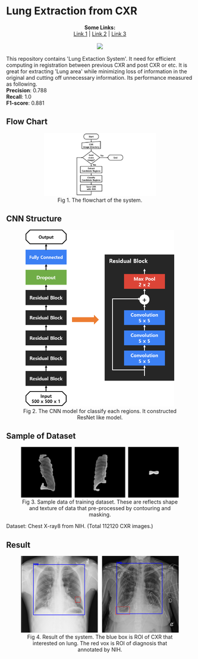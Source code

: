 <h1>Lung Extraction from CXR</h1>

<p align="center">
  <b>Some Links:</b><br>
  <a href="#">Link 1</a> |
  <a href="#">Link 2</a> |
  <a href="#">Link 3</a>
  <br><br>
  <img src="http://s.4cdn.org/image/title/105.gif">
</p>

This repository contains 'Lung Extaction System'. It need for efficient computing in registration between previous CXR and post CXR or etc. It is great for extracting 'Lung area' while minimizing loss of information in the original and cutting off unnecessary information. Its performance measured as following.</br>
<strong>Precision</strong>: 0.788</br>
<strong>Recall</strong>: 1.0</br>
<strong>F1-score</strong>: 0.881</br>  

<h2>Flow Chart</h2>
<figure>
  <center>
    <img src="./readme/flowchart.png" alt="Flowchart" id="flow" title="Flowchart" style="width: 300px;">
    <figcaption>Fig 1. The flowchart of the system.</figcaption>
  </center>
</figure>  

<h2>CNN Structure</h2>
<figure>
  <center>
    <img src="./readme/model.png" alt="ResNet" id="resnet" title="ResNet" style="width: 400px;">
    <figcaption>Fig 2. The CNN model for classify each regions. It constructed ResNet like model.</figcaption>
  </center>
</figure>

<h2>Sample of Dataset</h2>
<figure>
  <center>
    <img src="./readme/datasample.png" alt="Datasample" id="datasample" title="Datasample">
    <figcaption>Fig 3. Sample data of training dataset. These are reflects shape and texture of data that pre-processed by contouring and masking.</figcaption>
  </center>
</figure>  


Dataset: <a hfef="https://nihcc.app.box.com/v/ChestXray-NIHCC">Chest X-ray8</a> from NIH. (Total 112120 CXR images.)

<h2>Result</h2>
<figure>
  <center>
    <img src="./readme/result.png" alt="Result" id="result" title="result">
    <figcaption>Fig 4. Result of the system. The blue box is ROI of CXR that interested on lung. The red vox is ROI of diagnosis that annotated by NIH.</figcaption>
  </center>
</figure>

